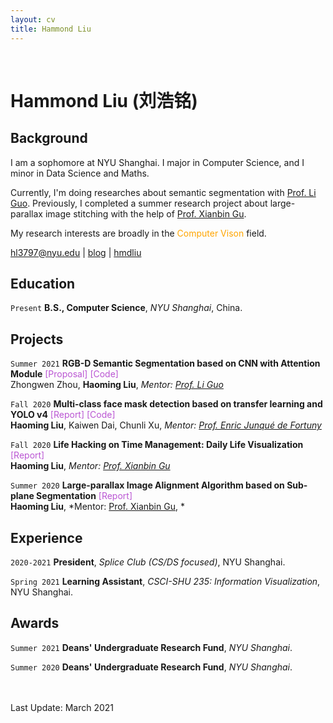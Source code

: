 ```yaml
---
layout: cv
title: Hammond Liu
---
```


<br/>

# Hammond Liu (刘浩铭)

## Background
I am a sophomore at NYU Shanghai. I major in Computer Science, and I minor in Data Science and Maths.

Currently, I'm doing researches about semantic segmentation with <a href="https://shanghai.nyu.edu/academics/faculty/directory/li-guo" target="_blank">Prof. Li Guo</a>. Previously, I completed a summer research project about large-parallax image stitching with the help of <a href="https://shanghai.nyu.edu/academics/faculty/directory/xianbin-gu" target="_blank">Prof. Xianbin Gu</a>.

My research interests are broadly in the <font color="FFA500">Computer Vison</font> field.

<div id="webaddress">
  <a href="mailto:hl3797@nyu.edu" target="_blank"><i class="fa fa-envelope-open"></i> hl3797@nyu.edu</a> |
  <!-- <a href="./assets/resume.pdf"><i class="fas fa-file-pdf"></i> Resume</a> | -->
  <a href="https://blog.hmdliu.site/" target="_blank"><i class="fas fa-blog fa-lg"></i> blog</a> |
  <a href="https://github.com/hmdliu" target="_blank"><i class="fab fa-github"></i> hmdliu</a>
</div>

## Education

`Present`
**B.S., Computer Science**, *NYU Shanghai*, China.


## Projects

`Summer 2021`
**RGB-D Semantic Segmentation based on CNN with Attention Module** <a href="./assets/DURF_RGBD_sseg.pdf" style="color:#BA55D3; text-decoration:none" onmouseover="this.style.color='#39f'; this.style.textDecoration='none'" onmouseout="this.style.color='#BA55D3'; this.style.textDecoration='none'" target="_blank"> [Proposal]</a> <a href="https://github.com/TeamOfProfGuo/DANet" style="color:#BA55D3; text-decoration:none" onmouseover="this.style.color='#39f'; this.style.textDecoration='none'" onmouseout="this.style.color='#BA55D3'; this.style.textDecoration='none'" target="_blank"> [Code]</a> <br>
Zhongwen Zhou, **Haoming Liu**, *Mentor: <a href="https://shanghai.nyu.edu/academics/faculty/directory/li-guo" target="_blank">Prof. Li Guo</a>*

`Fall 2020`
**Multi-class face mask detection based on transfer learning and YOLO v4** <a href="./assets/ML_face_mask_detection.pdf" style="color:#BA55D3; text-decoration:none" onmouseover="this.style.color='#39f'; this.style.textDecoration='none'" onmouseout="this.style.color='#BA55D3'; this.style.textDecoration='none'" target="_blank"> [Report]</a> <a href="https://github.com/hmdliu/ML-project" style="color:#BA55D3; text-decoration:none" onmouseover="this.style.color='#39f'; this.style.textDecoration='none'" onmouseout="this.style.color='#BA55D3'; this.style.textDecoration='none'" target="_blank"> [Code]</a> <br>
**Haoming Liu**, Kaiwen Dai, Chunli Xu, *Mentor: <a href="https://shanghai.nyu.edu/academics/faculty/directory/enric-junque-de-fortuny" target="_blank">Prof. Enric Junqué de Fortuny</a>*

`Fall 2020`
**Life Hacking on Time Management: Daily Life Visualization** <a href="./assets/IV_daily_life_vis.pdf" style="color:#BA55D3; text-decoration:none" onmouseover="this.style.color='#39f'; this.style.textDecoration='none'" onmouseout="this.style.color='#BA55D3'; this.style.textDecoration='none'" target="_blank"> [Report]</a> <br>
**Haoming Liu**, *Mentor: <a href="https://shanghai.nyu.edu/academics/faculty/directory/xianbin-gu" target="_blank">Prof. Xianbin Gu</a>*

`Summer 2020`
**Large-parallax Image Alignment Algorithm based on Sub-plane Segmentation** <a href="./assets/DURF_image_stitching.pdf" style="color:#BA55D3; text-decoration:none" onmouseover="this.style.color='#39f'; this.style.textDecoration='none'" onmouseout="this.style.color='#BA55D3'; this.style.textDecoration='none'" target="_blank"> [Report]</a> <br>
**Haoming Liu**, *Mentor: <a href="https://shanghai.nyu.edu/academics/faculty/directory/xianbin-gu" target="_blank">Prof. Xianbin Gu</a>, *

## Experience

`2020-2021`
**President**, *Splice Club (CS/DS focused)*, NYU Shanghai.

`Spring 2021`
**Learning Assistant**, *CSCI-SHU 235: Information Visualization*, NYU Shanghai.

## Awards

`Summer 2021`
**Deans' Undergraduate Research Fund**, *NYU Shanghai*.

`Summer 2020`
**Deans' Undergraduate Research Fund**, *NYU Shanghai*.

<br/> <br/>
Last Update: March 2021 <br/> <br/>
